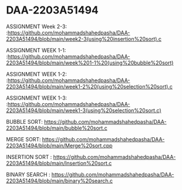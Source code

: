 # DAA-2203A51494

ASSIGNMENT Week 2-3:   :https://github.com/mohammadshahedpasha/DAA-2203A51494/blob/main/week2-3(using%20insertion%20sort).c


ASSIGNMENT WEEK 1-1:  :https://github.com/mohammadshahedpasha/DAA-2203A51494/blob/main/week%201-1%20(using%20bubble%20sort)


ASSIGNMENT WEEK 1-2:  :https://github.com/mohammadshahedpasha/DAA-2203A51494/blob/main/week1-2%20(using%20selection%20sort).c


ASSIGNMENT WEEK 1-3:  :https://github.com/mohammadshahedpasha/DAA-2203A51494/blob/main/week1-3(using%20selection%20sort.c)


BUBBLE SORT: https://github.com/mohammadshahedpasha/DAA-2203A51494/blob/main/bubble%20sort.c


MERGE SORT: https://github.com/mohammadshahedpasha/DAA-2203A51494/blob/main/Merge%20sort.cpp



INSERTION SORT : https://github.com/mohammadshahedpasha/DAA-2203A51494/blob/main/Insertion%20sort.c



BINARY SEARCH : https://github.com/mohammadshahedpasha/DAA-2203A51494/blob/main/binary%20search.c


